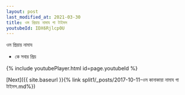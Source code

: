 ```yaml
---
layout: post
last_modified_at: 2021-03-30
title: ওম প্রিয়ায় নামায গা টাইমস
youtubeId: IDX6Rjlcp0U
---
```

 
 
 ওম প্রিয়ায় নামায  
 
 -  কে সবার প্রিয় 
 
  
 
  
 
 
 
 
 
 


{% include youtubePlayer.html id=page.youtubeId %}
 
[Next]({{ site.baseurl }}{% link  split1/_posts/2017-10-11-ওম কানাকায়া নামায গা টাইমস.md%})
 
